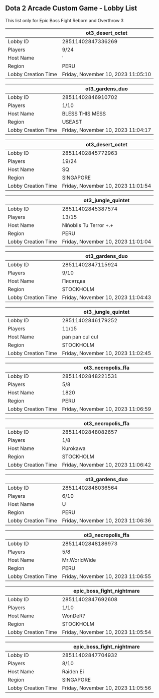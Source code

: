## Dota 2 Arcade Custom Game - Lobby List

This list only for Epic Boss Fight Reborn and Overthrow 3

|  | ot3_desert_octet |
| ------ | ------ |
| Lobby ID | 28511402847336269 |
| Players | 9/24 |
| Host Name | ' |
| Region | PERU |
| Lobby Creation Time | Friday, November 10, 2023 11:05:10 |


|  | ot3_gardens_duo |
| ------ | ------ |
| Lobby ID | 28511402846910702 |
| Players | 1/10 |
| Host Name | BLESS THIS MESS |
| Region | USEAST |
| Lobby Creation Time | Friday, November 10, 2023 11:04:17 |


|  | ot3_desert_octet |
| ------ | ------ |
| Lobby ID | 28511402845772963 |
| Players | 19/24 |
| Host Name | SQ |
| Region | SINGAPORE |
| Lobby Creation Time | Friday, November 10, 2023 11:01:54 |


|  | ot3_jungle_quintet |
| ------ | ------ |
| Lobby ID | 28511402845387574 |
| Players | 13/15 |
| Host Name | Niñoblis Tu Terror +.+ |
| Region | PERU |
| Lobby Creation Time | Friday, November 10, 2023 11:01:04 |


|  | ot3_gardens_duo |
| ------ | ------ |
| Lobby ID | 28511402847115924 |
| Players | 9/10 |
| Host Name | Писятдва |
| Region | STOCKHOLM |
| Lobby Creation Time | Friday, November 10, 2023 11:04:43 |


|  | ot3_jungle_quintet |
| ------ | ------ |
| Lobby ID | 28511402846179252 |
| Players | 11/15 |
| Host Name | pan pan cul cul |
| Region | STOCKHOLM |
| Lobby Creation Time | Friday, November 10, 2023 11:02:45 |


|  | ot3_necropolis_ffa |
| ------ | ------ |
| Lobby ID | 28511402848221531 |
| Players | 5/8 |
| Host Name | 1820 |
| Region | PERU |
| Lobby Creation Time | Friday, November 10, 2023 11:06:59 |


|  | ot3_necropolis_ffa |
| ------ | ------ |
| Lobby ID | 28511402848082657 |
| Players | 1/8 |
| Host Name | Kurokawa |
| Region | STOCKHOLM |
| Lobby Creation Time | Friday, November 10, 2023 11:06:42 |


|  | ot3_gardens_duo |
| ------ | ------ |
| Lobby ID | 28511402848036564 |
| Players | 6/10 |
| Host Name | U |
| Region | PERU |
| Lobby Creation Time | Friday, November 10, 2023 11:06:36 |


|  | ot3_necropolis_ffa |
| ------ | ------ |
| Lobby ID | 28511402848186973 |
| Players | 5/8 |
| Host Name | Mr.WorldWide |
| Region | PERU |
| Lobby Creation Time | Friday, November 10, 2023 11:06:55 |


|  | epic_boss_fight_nightmare |
| ------ | ------ |
| Lobby ID | 28511402847692608 |
| Players | 1/10 |
| Host Name | WonDeR? |
| Region | STOCKHOLM |
| Lobby Creation Time | Friday, November 10, 2023 11:05:54 |


|  | epic_boss_fight_nightmare |
| ------ | ------ |
| Lobby ID | 28511402847704932 |
| Players | 8/10 |
| Host Name | Raiden Ei |
| Region | SINGAPORE |
| Lobby Creation Time | Friday, November 10, 2023 11:05:56 |


